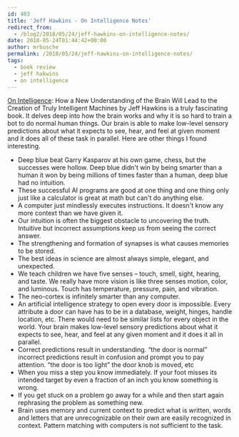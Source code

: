 ```yaml
---
id: 403
title: 'Jeff Hawkins - On Intelligence Notes'
redirect_from:
  - /blog2/2018/05/24/jeff-hawkins-on-intelligence-notes/
date: 2018-05-24T01:44:42+00:00
author: mrbusche
permalink: /2018/05/24/jeff-hawkins-on-intelligence-notes/
tags:
  - book review
  - jeff hakwins
  - on intelligence
---
```


[On Intelligence](https://www.amazon.com/Intelligence-Understanding-Creation-Intelligent-Machines-ebook/dp/B003J4VE5Y/): How a New Understanding of the Brain Will Lead to the Creation of Truly Intelligent Machines by Jeff Hawkins is a truly fascinating book. It delves deep into how the brain works and why it is so hard to train a bot to do normal human things. Our brain is able to make low-level sensory predictions about what it expects to see, hear, and feel at given moment and it does all of these task in parallel. Here are other things I found interesting.

- Deep blue beat Garry Kasparov at his own game, chess, but the successes were hollow. Deep blue didn't win by being smarter than a human it won by being millions of times faster than a human, deep blue had no intuition.
- These successful AI programs are good at one thing and one thing only just like a calculator is great at math but can't do anything else.
- A computer just mindlessly executes instructions. It doesn't know any more context than we have given it.
- Our intuition is often the biggest obstacle to uncovering the truth. Intuitive but incorrect assumptions keep us from seeing the correct answer.
- The strengthening and formation of synapses is what causes memories to be stored.
- The best ideas in science are almost always simple, elegant, and unexpected.
- We teach children we have five senses &#8211; touch, smell, sight, hearing, and taste. We really have more vision is like three senses motion, color, and luminous. Touch has temperature, pressure, pain, and vibration.
- The neo-cortex is infinitely smarter than any computer.
- An artificial intelligence strategy to open every door is impossible. Every attribute a door can have has to be in a database, weight, hinges, handle location, etc. There would need to be similar lists for every object in the world. Your brain makes low-level sensory predictions about what it expects to see, hear, and feel at any given moment and it does it all in parallel.
- Correct predictions result in understanding. &#8220;the door is normal&#8221; incorrect predictions result in confusion and prompt you to pay attention. &#8220;the door is too light&#8221; the door knob is moved, etc
- When you miss a step you know immediately. If your foot misses its intended target by even a fraction of an inch you know something is wrong.
- If you get stuck on a problem go away for a while and then start again rephrasing the problem as something new.
- Brain uses memory and current context to predict what is written, words and letters that are unrecognizable on their own are easily recognized in context. Pattern matching with computers is not sufficient to the task.
